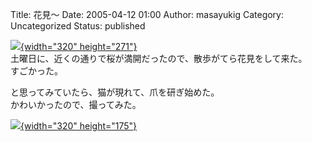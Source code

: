 Title: 花見〜
Date: 2005-04-12 01:00
Author: masayukig
Category: Uncategorized
Status: published

[![](http://lunatic.xrea.jp/mt/archives/DSC_0134_s-thumb.JPG){width="320"
height="271"}](http://lunatic.xrea.jp/mt/archives/DSC_0134_s.html)  
土曜日に、近くの通りで桜が満開だったので、散歩がてら花見をして来た。  
すごかった。

と思ってみていたら、猫が現れて、爪を研ぎ始めた。  
かわいかったので、撮ってみた。

[![](http://lunatic.xrea.jp/mt/archives/DSC_0137_s-thumb.JPG){width="320"
height="175"}](http://lunatic.xrea.jp/mt/archives/DSC_0137_s.html)

